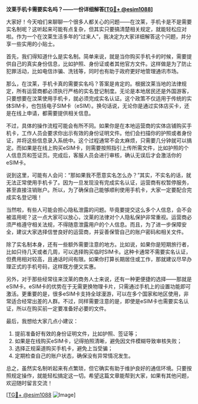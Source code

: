 **汶莱手机卡需要实名吗？——一份详细解答[[TG💪+ @esim1088](https://t.me/s/esim1088)]**

大家好！今天咱们来聊聊一个很多人都关心的问题——在汶莱，手机卡是不是需要实名制呢？这听起来可能有点复杂，但其实只要搞清楚相关规定，就能轻松应对啦。作为一个在汶莱生活多年的“过来人”，我决定为大家详细解答这个问题，并分享一些实用的小贴士。

首先，我们得知道什么是实名制。简单来说，就是当你购买手机卡的时候，需要提供自己的真实身份信息，比如护照、身份证或者其他官方文件。这样做是为了防止犯罪活动，比如电信诈骗、洗钱等，同时也有助于政府更好地管理通讯市场。

那么，在汶莱，手机卡真的需要实名吗？答案是肯定的。根据汶莱当地的法律规定，所有运营商都必须执行严格的实名登记制度。无论是本地居民还是外国游客，只要想要在汶莱使用手机卡，就必须完成实名认证。这个政策不仅适用于传统的实体SIM卡，也包括电子SIM卡（eSIM）。换句话说，无论你是通过实体店买卡，还是在线上申请，都需要提供相关信息。

不过，具体的操作流程可能会有所不同。如果你是在本地运营商的实体店铺购买手机卡，工作人员会要求你出示有效的身份证明文件。他们会扫描你的护照或者身份证，并将这些信息录入系统中。这个过程通常不会太麻烦，只需要几分钟就可以搞定。而如果是在线上购买eSIM卡，则需要按照指引上传所需文件，比如护照的个人信息页和签证页。完成后，客服人员会进行审核，确认无误后才会激活你的eSIM卡。

说到这里，可能有人会问：“那如果我不愿意实名怎么办？”其实，不实名的话，就无法正常使用手机卡了。因为一旦发现没有完成实名认证，运营商有权暂停服务，甚至直接注销账户。所以，为了确保自己能够顺利使用手机卡，大家一定要配合完成实名登记哦！

当然啦，有些人可能会担心隐私泄露的问题。毕竟要提交这么多个人信息，会不会被滥用呢？这一点大家可以放心，汶莱的法律对个人隐私保护非常重视。运营商必须严格遵守相关法规，不得随意泄露用户的个人信息。而且，为了进一步保障安全，建议大家选择信誉良好的运营商，并妥善保管自己的账户密码和相关文件。

除了实名制本身，还有一些额外需要注意的地方。比如说，如果你是短期旅行者，比如只待几天或者几周，可以选择购买临时SIM卡。这种卡通常不需要实名认证，但费用相对较高，且通话时间有限。如果你打算长期居住或工作，那就建议尽早办理正式的手机号码，这样既方便又实惠。

另外，对于那些经常往来汶莱的商务人士来说，还有一种更便捷的选择——那就是eSIM卡。eSIM卡的优势在于无需更换物理卡片，只需通过手机上的设置功能即可激活。更重要的是，很多eSIM卡支持全球漫游，可以在多个国家和地区使用，非常适合经常出差的人群。不过，同样需要注意的是，即使是eSIM卡也需要实名认证，所以在购买前一定要准备好必要的文件。

最后，我想给大家几点小建议：

1. 提前准备好有效的身份证明文件，比如护照、签证等；
2. 如果是在线购买eSIM卡，记得拍照清晰，避免因文件模糊导致审核失败；
3. 选择正规渠道购买手机卡，避免上当受骗；
4. 定期检查自己的账户状态，确保没有异常情况发生。

总之，虽然实名制听起来有点繁琐，但它确实有助于维护良好的通信环境。只要按照规定操作，就能轻松搞定这一切。希望这篇文章能帮到大家，如果有其他问题，欢迎随时留言交流！

[[TG💪+ @esim1088](https://t.me/s/esim1088) ![Image](https://i.postimg.cc/4NQfJmqS/Snipaste-2025-05-13-00-14-12.png)]